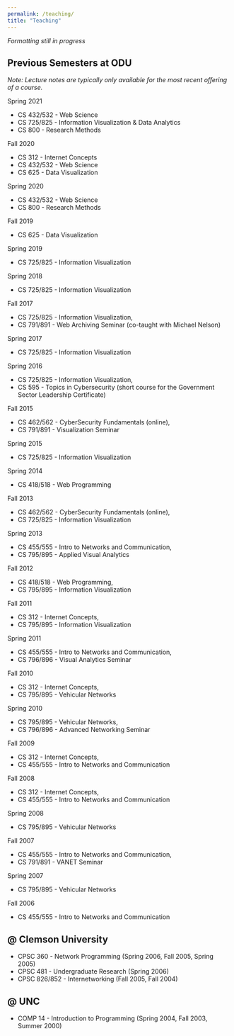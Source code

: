 ```yaml
---
permalink: /teaching/
title: "Teaching"
---
```


*Formatting still in progress*

## Previous Semesters at ODU

*Note: Lecture notes are typically only available for the most recent offering of a course.*

Spring 2021

* CS 432/532 - Web Science
* CS 725/825 - Information Visualization & Data Analytics
* CS 800 - Research Methods
 	 	 
Fall 2020

* CS 312 - Internet Concepts
* CS 432/532 - Web Science 
* CS 625 - Data Visualization
 	 	 
Spring 2020

* CS 432/532 - Web Science 
* CS 800 - Research Methods
 	 	 
Fall 2019

* CS 625 - Data Visualization
 	 	 
Spring 2019

* CS 725/825 - Information Visualization
 	 	 
Spring 2018

* CS 725/825 - Information Visualization
 	 	 
Fall 2017

* CS 725/825 - Information Visualization, 
* CS 791/891 - Web Archiving Seminar (co-taught with Michael Nelson)
 	 	 
Spring 2017

* CS 725/825 - Information Visualization
 	 	 
Spring 2016

* CS 725/825 - Information Visualization, 
* CS 595 - Topics in Cybersecurity (short course for the Government Sector Leadership Certificate)
 	 	 
Fall 2015

* CS 462/562 - CyberSecurity Fundamentals (online), 
* CS 791/891 - Visualization Seminar
 	 	 
Spring 2015

* CS 725/825 - Information Visualization
 	 	 
Spring 2014

* CS 418/518 - Web Programming
 	 	 
Fall 2013

* CS 462/562 - CyberSecurity Fundamentals (online), 
* CS 725/825 - Information Visualization
 	 	 
Spring 2013

* CS 455/555 - Intro to Networks and Communication, 
* CS 795/895 - Applied Visual Analytics
 	 	 
Fall 2012

* CS 418/518 - Web Programming, 
* CS 795/895 - Information Visualization
 	 	 
Fall 2011

* CS 312 - Internet Concepts, 
* CS 795/895 - Information Visualization
 	 	 
Spring 2011

* CS 455/555 - Intro to Networks and Communication, 
* CS 796/896 - Visual Analytics Seminar
 	 	 
Fall 2010

* CS 312 - Internet Concepts, 
* CS 795/895 - Vehicular Networks
 	 	 
Spring 2010

* CS 795/895 - Vehicular Networks, 
* CS 796/896 - Advanced Networking Seminar
 	 	 
Fall 2009

* CS 312 - Internet Concepts, 
* CS 455/555 - Intro to Networks and Communication
 	 	 
Fall 2008

* CS 312 - Internet Concepts, 
* CS 455/555 - Intro to Networks and Communication
 	 	 
Spring 2008

* CS 795/895 - Vehicular Networks
 	 	 
Fall 2007

* CS 455/555 - Intro to Networks and Communication, 
* CS 791/891 - VANET Seminar
 	 	 
Spring 2007

* CS 795/895 - Vehicular Networks
 	 	 
Fall 2006

* CS 455/555 - Intro to Networks and Communication

## @ Clemson University

* CPSC 360 - Network Programming (Spring 2006, Fall 2005, Spring 2005)
* CPSC 481 - Undergraduate Research (Spring 2006)
* CPSC 826/852 - Internetworking (Fall 2005, Fall 2004)

## @ UNC

* COMP 14 - Introduction to Programming (Spring 2004, Fall 2003, Summer 2000)
